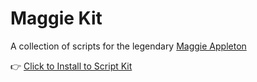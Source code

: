 # Maggie Kit

A collection of scripts for the legendary [Maggie Appleton](https://maggieappleton.com/)

👉 <a href="https://scriptkit.com/api/kenv?repo=johnlindquist/maggie-kit">Click to Install to Script Kit</a>